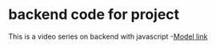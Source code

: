 # backend code for project

This is a video series on backend with javascript
-[Model link](https://app.eraser.io/workspace/bMPgbJM2vBzKoavC2BDL?origin=share)